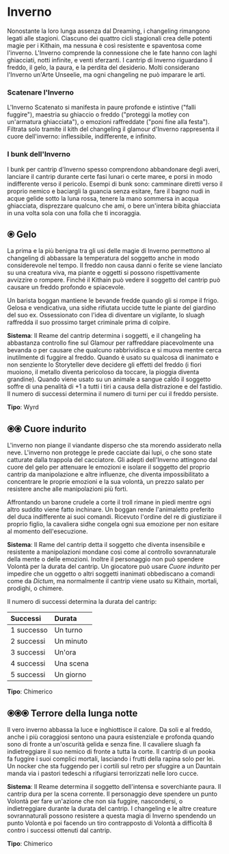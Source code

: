 # Inverno

Nonostante la loro lunga assenza dal Dreaming, i changeling rimangono legati alle stagioni. Ciascuno dei quattro cicli stagionali crea delle potenti magie per i Kithain, ma nessuna è così resistente e spaventosa come l'inverno. L'Inverno comprende la connessione che le fate hanno con laghi ghiacciati, notti infinite, e venti sferzanti. I cantrip di Inverno riguardano il freddo, il gelo, la paura, e la perdita del desiderio. Molti considerano l'Inverno un'Arte Unseelie, ma ogni changeling ne può imparare le arti.  

### Scatenare l'Inverno

L'Inverno Scatenato si manifesta in paure profonde e istintive ("falli fuggire"), maestria su ghiaccio o freddo ("proteggi la motley con un'armatura ghiacciata"), o emozioni raffreddate ("poni fine alla festa"). Filtrata solo tramite il kith del changeling il glamour d'Inverno rappresenta il cuore dell'inverno: inflessibile, indifferente, e infinito.  

### I bunk dell'Inverno

I bunk per cantrip d'Inverno spesso comprendono abbandonare degli averi, lanciare il cantrip durante certe fasi lunari o certe maree, e porsi in modo indifferente verso il pericolo. Esempi di bunk sono: camminare diretti verso il proprio nemico e baciargli la guancia senza esitare, fare il bagno nudi in acque gelide sotto la luna rossa, tenere la mano sommersa in acqua ghiacciata, disprezzare qualcuno che ami, o bere un'intera bibita ghiacciata in una volta sola con una folla che ti incoraggia.  

## ⦿ Gelo

La prima e la più benigna tra gli usi delle magie di Inverno permettono al changeling di abbassare la temperatura del soggetto anche in modo considerevole nel tempo. Il freddo non causa danni o ferite se viene lanciato su una creatura viva, ma piante e oggetti si possono rispettivamente avvizzire o rompere. Finché il Kithain può vedere il soggetto del cantrip può causare un freddo profondo e spiacevole.  

Un barista boggan mantiene le bevande fredde quando gli si rompe il frigo. Gelosa e vendicativa, una sidhe rifiutata uccide tutte le piante del giardino del suo ex. Ossessionato con l'idea di diventare un vigilante, lo sluagh raffredda il suo prossimo target criminale prima di colpire.  

**Sistema**: Il Reame del cantrip determina i soggetti, e il changeling ha abbastanza controllo fine sul Glamour per raffreddare piacevolmente una bevanda o per causare che qualcuno rabbrividisca e si muova mentre cerca inutilmente di fuggire al freddo. Quando è usato su qualcosa di inanimato e non senziente lo Storyteller deve decidere gli effetti del freddo (i fiori muoiono, il metallo diventa pericoloso da toccare, la pioggia diventa grandine). Quando viene usato su un animale a sangue caldo il soggetto soffre di una penalità di +1 a tutti i tiri a causa della distrazione e del fastidio. Il numero di successi determina il numero di turni per cui il freddo persiste.  

**Tipo**: Wyrd

## ⦿⦿ Cuore indurito

L'inverno non piange il viandante disperso che sta morendo assiderato nella neve. L'inverno non protegge le prede cacciate dai lupi, o che sono state catturate dalla trappola del cacciatore. Gli adepti dell'Inverno attingono dal cuore del gelo per attenuare le emozioni e isolare il soggetto del proprio cantrip da manipolazione e altre influenze, che diventa impossibilitato a concentrare le proprie emozioni e la sua volontà, un prezzo salato per resistere anche alle manipolazioni più forti.  

Affrontando un barone crudele a corte il troll rimane in piedi mentre ogni altro suddito viene fatto inchinare. Un boggan rende l'animaletto preferito del duca indifferente ai suoi comandi. Ricevuto l'ordine del re di giustiziare il proprio figlio, la cavaliera sidhe congela ogni sua emozione per non esitare al momento dell'esecuzione.  

**Sistema**: Il Rame del cantrip detta il soggetto che diventa insensibile e resistente a manipolazioni mondane così come al controllo sovrannaturale della mente o delle emozioni. Inoltre il personaggio non può spendere Volontà per la durata del cantrip. Un giocatore può usare *Cuore indurito* per impedire che un oggetto o  altri soggetti inanimati obbediscano a comandi come da *Dictum*, ma normalmente il cantrip viene usato su Kithain, mortali, prodighi, o chimere.  

Il numero di successi determina la durata del cantrip:  

| Successi   | Durata    |
|:-----------|:----------|
| 1 successo | Un turno  |
| 2 successi | Un minuto |
| 3 successi | Un'ora    |
| 4 successi | Una scena |
| 5 successi | Un giorno |  

**Tipo**: Chimerico  

## ⦿⦿⦿ Terrore della lunga notte

Il vero inverno abbassa la luce e inghiottisce il calore. Da soli e al freddo, anche i più coraggiosi sentono una paura esistenziale e profonda quando sono di fronte a un'oscurità gelida e senza fine. Il cavaliere sluagh fa indietreggiare il suo nemico di fronte a tutta la corte. Il cantrip di un pooka fa fuggire i suoi complici mortali, lasciando i frutti della rapina solo per lei. Un nocker che sta fuggendo per i cortili sul retro per sfuggire a un Dauntain manda via i pastori tedeschi a rifugiarsi terrorizzati nelle loro cucce.  

**Sistema**: Il Reame determina il soggetto dell'intensa e soverchiante paura. Il cantrip dura per la scena corrente. Il personaggio deve spendere un punto Volontà per fare un'azione che non sia fuggire, nascondersi, o indietreggiare durante la durata del cantrip. I changeling e le altre creature sovrannaturali possono resistere a questa magia di Inverno spendendo un punto Volontà e poi facendo un tiro contrapposto di Volontà a difficoltà 8 contro i successi ottenuti dal cantrip.  

**Tipo**: Chimerico  


